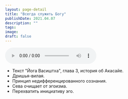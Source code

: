 ```yaml
---
layout: page-detail
title: "Всегда служить Богу"
publishDate: 2021.04.07
description: ""
tags:
image:
draft: false
---
```


<audio title="2021.04.07 - Всегда служить Богу.mp3" src="https://filer-api.advayta.org/v1.0/public/files/72779" controls=""></audio>

* Текст "Йога Васиштха", глава 3, история об Акасайе.
* Дришья-вилая.
* Принцип недифференцированного сознания.
* Сева очищает от эгоизма.
* Перехватить инициативу эго.

  
